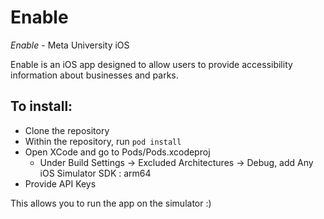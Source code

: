 # Enable #

*Enable* - Meta University iOS

Enable is an iOS app designed to allow users to provide accessibility information about businesses and parks.

## To install: ##
- Clone the repository
- Within the repository, run ```pod install```
- Open XCode and go to Pods/Pods.xcodeproj
  - Under Build Settings -> Excluded Architectures -> Debug, add Any iOS Simulator SDK : arm64
- Provide API Keys

This allows you to run the app on the simulator :)
